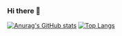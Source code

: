 ### Hi there 👋
[![Anurag's GitHub stats](https://github-readme-stats.vercel.app/api?username=xxmrkn&count_private=true&show_icons=true&theme=radical&hide=stars,contribs)](https://github.com/anuraghazra/github-readme-stats)
[![Top Langs](https://github-readme-stats.vercel.app/api/top-langs/?username=xxmrkn&exclude_repo=vit-pytorch,pytorch-image-models,deep-learning-with-pytorch-ja&theme=radical&layout=compact&hide=jupyter%20notebook)](https://github.com/anuraghazra/github-readme-stats)

<!--
**xxmrkn/xxmrkn** is a ✨ _special_ ✨ repository because its `README.md` (this file) appears on your GitHub profile.

Here are some ideas to get you started:

- 🔭 I’m currently working on ...
- 🌱 I’m currently learning ...
- 👯 I’m looking to collaborate on ...
- 🤔 I’m looking for help with ...
- 💬 Ask me about ...
- 📫 How to reach me: ...
- 😄 Pronouns: ...
- ⚡ Fun fact: ...
-->
